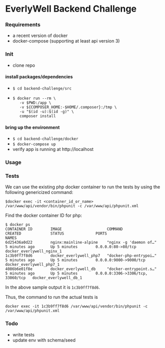 # EverlyWell Backend Challenge

### Requirements
- a recent version of docker
- docker-compose (supporting at least api version 3)

### Init
- clone repo

#### install packages/dependencies
- `$ cd backend-challenge/src`
- 
    ```
    $ docker run --rm \
       -v $PWD:/app \
       -v ${COMPOSER_HOME:-$HOME/.composer}:/tmp \
       -u "$(id -u):$(id -g)" \
       composer install
    ```
#### bring up the environment
- `$ cd backend-challenge/docker`
- `$ docker-compose up`
- verify app is running at http://localhost

### Usage

### Tests
We can use the existing php docker container to run the tests by using the following genericized command:
```
$docker exec -it <container_id_or_name> /var/www/api/vendor/bin/phpunit -c /var/www/api/phpunit.xml
```
Find the docker container ID for php:
```
$ docker ps
CONTAINER ID        IMAGE                    COMMAND                  CREATED             STATUS              PORTS                               NAMES
6d25436a0d22        nginx:mainline-alpine    "nginx -g 'daemon of…"   5 minutes ago       Up 5 minutes        0.0.0.0:80->80/tcp                  docker_everlywell_nginx_1
1c3b9ff7f8d6        docker_everlywell_php7   "docker-php-entrypoi…"   5 minutes ago       Up 5 minutes        0.0.0.0:9000->9000/tcp              docker_everlywell_php7_1
4086b6e01f8e        docker_everlywell_db     "docker-entrypoint.s…"   5 minutes ago       Up 5 minutes        0.0.0.0:3306->3306/tcp, 33060/tcp   docker_everlywell_db_1
```

In the above sample output it is `1c3b9ff7f8d6`.

Thus, the command to run the actual tests is
```
docker exec -it 1c3b9ff7f8d6 /var/www/api/vendor/bin/phpunit -c /var/www/api/phpunit.xml
```

### Todo
- write tests
- update env with schema/seed